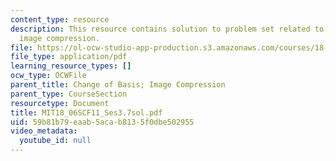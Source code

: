 ```yaml
---
content_type: resource
description: This resource contains solution to problem set related to change of basis;
  image compression.
file: https://ol-ocw-studio-app-production.s3.amazonaws.com/courses/18-06sc-linear-algebra-fall-2011/59b81b79eaab5acab8135f0dbe502955_MIT18_06SCF11_Ses3.7sol.pdf
file_type: application/pdf
learning_resource_types: []
ocw_type: OCWFile
parent_title: Change of Basis; Image Compression
parent_type: CourseSection
resourcetype: Document
title: MIT18_06SCF11_Ses3.7sol.pdf
uid: 59b81b79-eaab-5aca-b813-5f0dbe502955
video_metadata:
  youtube_id: null
---
```

